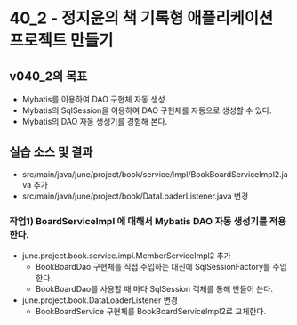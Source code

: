 # 40_2 - 정지윤의 책 기록형 애플리케이션 프로젝트 만들기

## v040_2의 목표

- Mybatis를 이용하여 DAO 구현체 자동 생성
- Mybatis의 SqlSession을 이용하여 DAO 구현체를 자동으로 생성할 수 있다.
- Mybatis의 DAO 자동 생성기를 경험해 본다.

## 실습 소스 및 결과

- src/main/java/june/project/book/service/impl/BookBoardServiceImpl2.java 추가
- src/main/java/june/project/book/DataLoaderListener.java 변경

### 작업1) BoardServiceImpl 에 대해서 Mybatis DAO 자동 생성기를 적용한다.

- june.project.book.service.impl.MemberServiceImpl2 추가
    - BookBoardDao 구현체를 직접 주입하는 대신에 SqlSessionFactory를 주입한다.
    - BookBoardDao를 사용할 때 마다 SqlSession 객체를 통해 만들어 쓴다. 
- june.project.book.DataLoaderListener 변경
    - BookBoardService 구현체를 BookBoardServiceImpl2로 교체한다.

